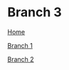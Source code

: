 # Branch 3

[Home](../../20210730_Trick-home)

[Branch 1](../../20210730_Trick-branch1)

[Branch 2](../../20210730_Trick-branch2)

